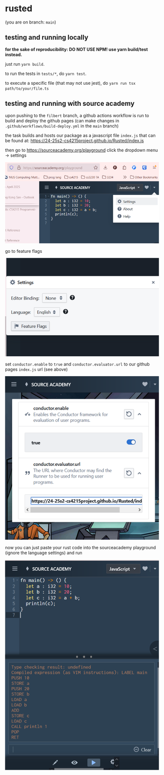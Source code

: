 # rusted

(you are on branch: `main`)

## testing and running locally

**for the sake of reproducibility: DO NOT USE NPM! use yarn build/test instead.**

just run `yarn build`.

to run the tests in `tests/*`, do `yarn test`.

to execute a specific file (that may not use jest), do `yarn run tsx path/to/your/file.ts`

## testing and running with source academy

upon pushing to the `filbert` branch, a github actions workflow is run to build and deploy the github pages
(can make changes in `.github/workflows/build-deploy.yml` in the `main` branch)

the task builds and hosts our package as a javascript file `index.js` that can be found at:
https://24-25s2-cs4215project.github.io/Rusted/index.js

then go to https://sourceacademy.org/playground
click the dropdown menu -> settings

![settings](docs/img/settings1.png)

go to feature flags

![flags](docs/img/settings2.png)

set `conductor.enable` to `true`
and `conductor.evaluator.url` to our github pages `index.js` url (see above)

![configs](docs/img/settings3.png)

now you can just paste your rust code into the sourceacademy playground (ignore the language settings) and run

![success](docs/img/settings4.png)
